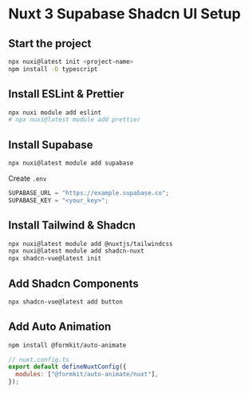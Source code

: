 # Nuxt 3 Supabase Shadcn UI Setup

## Start the project

```bash
npx nuxi@latest init <project-name>
npm install -D typescript
```

## Install ESLint & Prettier

```bash
npx nuxi module add eslint
# npx nuxi@latest module add prettier
```

## Install Supabase

```bash
npx nuxi@latest module add supabase
```

Create `.env`

```js
SUPABASE_URL = "https://example.supabase.co";
SUPABASE_KEY = "<your_key>";
```

## Install Tailwind & Shadcn

```bash
npx nuxi@latest module add @nuxtjs/tailwindcss
npx nuxi@latest module add shadcn-nuxt
npx shadcn-vue@latest init
```

## Add Shadcn Components

```bash
npx shadcn-vue@latest add button
```

## Add Auto Animation

```bash
npm install @formkit/auto-animate
```

```js
// nuxt.config.ts
export default defineNuxtConfig({
  modules: ["@formkit/auto-animate/nuxt"],
});
```
